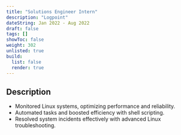 ```yaml
---
title: "Solutions Engineer Intern"
description: "Logpoint"
dateString: Jan 2022 - Aug 2022
draft: false
tags: []
showToc: false
weight: 302
unlisted: true
build:
  list: false
  render: true
--- 
```

## Description


- Monitored Linux systems, optimizing performance and reliability.
- Automated tasks and boosted efficiency with shell scripting.
- Resolved system incidents effectively with advanced Linux troubleshooting.
